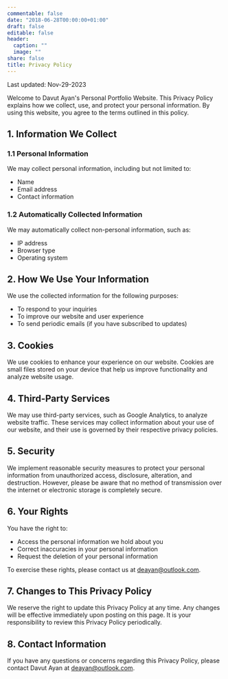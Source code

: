 ```yaml
---
commentable: false
date: "2018-06-28T00:00:00+01:00"
draft: false
editable: false
header:
  caption: ""
  image: ""
share: false
title: Privacy Policy
---
```



Last updated: Nov-29-2023

Welcome to Davut Ayan's Personal Portfolio Website. This Privacy Policy explains how we collect, use, and protect your personal information. By using this website, you agree to the terms outlined in this policy.

## 1. Information We Collect

### 1.1 Personal Information

We may collect personal information, including but not limited to:
- Name
- Email address
- Contact information

### 1.2 Automatically Collected Information

We may automatically collect non-personal information, such as:
- IP address
- Browser type
- Operating system

## 2. How We Use Your Information

We use the collected information for the following purposes:
- To respond to your inquiries
- To improve our website and user experience
- To send periodic emails (if you have subscribed to updates)

## 3. Cookies

We use cookies to enhance your experience on our website. Cookies are small files stored on your device that help us improve functionality and analyze website usage.

## 4. Third-Party Services

We may use third-party services, such as Google Analytics, to analyze website traffic. These services may collect information about your use of our website, and their use is governed by their respective privacy policies.

## 5. Security

We implement reasonable security measures to protect your personal information from unauthorized access, disclosure, alteration, and destruction. However, please be aware that no method of transmission over the internet or electronic storage is completely secure.

## 6. Your Rights

You have the right to:
- Access the personal information we hold about you
- Correct inaccuracies in your personal information
- Request the deletion of your personal information

To exercise these rights, please contact us at deayan@outlook.com.

## 7. Changes to This Privacy Policy

We reserve the right to update this Privacy Policy at any time. Any changes will be effective immediately upon posting on this page. It is your responsibility to review this Privacy Policy periodically.

## 8. Contact Information

If you have any questions or concerns regarding this Privacy Policy, please contact Davut Ayan at deayan@outlook.com.

